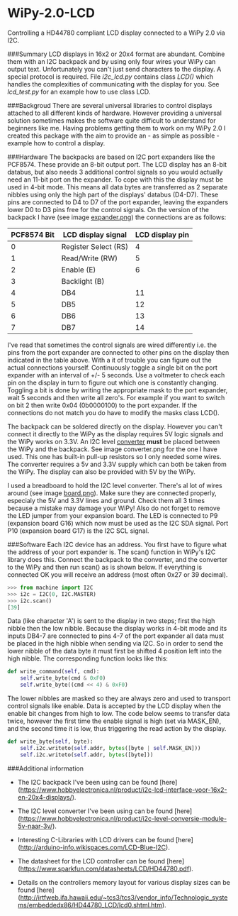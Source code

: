 # WiPy-2.0-LCD
Controlling a HD44780 compliant LCD display connected to a WiPy 2.0 via I2C.

###Summary
LCD displays in 16x2 or 20x4 format are abundant. Combine them with an I2C backpack and by using only four wires your WiPy can output text. Unfortunately you can't just send characters to the display. A special protocol is required. File *i2c_lcd.py* contains class *LCD()* which handles the complexities of communicating with the display for you. See *lcd_test.py* for an example how to use class LCD.

###Backgroud
There are several universal libraries to control displays attached to all different kinds of hardware. However providing a universal solution sometimes makes the software quite difficult to understand for beginners like me. Having problems getting them to work on my WiPy 2.0 I created this package with the aim to provide an - as simple as possible - example how to control a display.

###Hardware
The backpacks are based on I2C port expanders like the PCF8574. These provide an 8-bit output port. The LCD display has an 8-bit databus, but also needs 3 additional control signals so you would actually need an 11-bit port on the expander. To cope with this the display must be used in 4-bit mode. This means all data bytes are transferred as 2 separate nibbles using only the high part of the displays' databus (D4-D7). These pins are connected to D4 to D7 of the port expander, leaving the expanders lower D0 to D3 pins free for the control signals. On the version of the backpack I have (see image [expander.png](https://github.com/erikdelange/WiPy-2.0-LCD/blob/master/images/expander.png)) the connections are as follows:

PCF8574 Bit | LCD display signal | LCD display pin
------------|--------------------|----------------
0 | Register Select (RS) | 4
1 | Read/Write (RW) | 5
2 | Enable (E) | 6
3 | Backlight (B)
4 | DB4 | 11
5 | DB5 | 12
6 | DB6 | 13
7 | DB7 | 14

I've read that sometimes the control signals are wired differently i.e. the pins from the port expander are connected to other pins on the display then indicated in the table above. With a it of trouble you can figure out the actual connections yourself. Continuously toggle a single bit on the port expander with an interval of +/- 5 seconds. Use a voltmeter to check each pin on the display in turn to figure out which one is constantly changing. Toggling a bit is done by writing the appropriate mask to the port expander, wait 5 seconds and then write all zero's. For example if you want to switch on bit 2 then write 0x04 (0b0000100) to the port expander. If the connections do not match you do have to modify the masks class LCD().

The backpack can be soldered directly on the display. However you can't connect it directly to the WiPy as the display requires 5V logic signals and the WiPy works on 3.3V. An I2C level [converter](https://github.com/erikdelange/WiPy-2.0-LCD/blob/master/images/converter.png) **must** be placed between the WiPy and the backpack. See image converter.png for the one I have used. This one has built-in pull-up resistors so I only needed some wires. The converter requires a 5v and 3.3V supply which can both be taken from the WiPy. The display can also be provided with 5V by the WiPy. 

I used a breadboard to hold the I2C level converter. There's al lot of wires around (see image [board.png](https://github.com/erikdelange/WiPy-2.0-LCD/blob/master/images/board.png)). Make sure they are connected properly, especialy the 5V and 3.3V lines and ground. Check them all 3 times because a mistake may damage your WiPy! Also do not forget to remove the LED jumper from your expansion board. The LED is connected to P9 (expansion board G16) which now must be used as the I2C SDA signal. Port P10 (expansion board G17) is the I2C SCL signal. 

###Software
Each I2C device has an address. You first have to figure what the address of your port expander is. The scan() function in WiPy's I2C library does this. Connect the backpack to the converter, and the converter to the WiPy and then run scan() as is shown below. If everything is connected OK you will receive an address (most often 0x27 or 39 decimal).
```python
>>> from machine import I2C
>>> i2c = I2C(0, I2C.MASTER)
>>> i2c.scan()
[39]
```
Data (like character 'A') is sent to the display in two steps; first the high nibble then the low nibble. Because the display works in 4-bit mode and its inputs DB4-7 are connected to pins 4-7 of the port expander all data must be placed in the high nibble when sending via I2C. So in order to send the lower nibble of the data byte it must first be shifted 4 position left into the high nibble. The corresponding function looks like this:
```python
def write_command(self, cmd):
    self.write_byte(cmd & 0xF0)
    self.write_byte((cmd << 4) & 0xF0)
```
The lower nibbles are masked so they are always zero and used to transport control signals like enable. Data is accepted by the LCD display when the enable bit changes from high to low. The code below seems to transfer data twice, however the first time the enable signal is high (set via MASK_EN), and the second time it is low, thus triggering the read action by the display.
```python
def write_byte(self, byte):
    self.i2c.writeto(self.addr, bytes([byte | self.MASK_EN]))
    self.i2c.writeto(self.addr, bytes([byte]))
```
###Additional information

* The I2C backpack I've been using can be found [here] (https://www.hobbyelectronica.nl/product/i2c-lcd-interface-voor-16x2-en-20x4-displays/).

* The I2C level converter I've been using can be found [here] (https://www.hobbyelectronica.nl/product/i2c-level-conversie-module-5v-naar-3v/).

* Interesting C-Libraries with LCD drivers can be found [here] (http://arduino-info.wikispaces.com/LCD-Blue-I2C).

* The datasheet for the LCD controller can be found [here] (https://www.sparkfun.com/datasheets/LCD/HD44780.pdf).

* Details on the controllers memory layout for various display sizes can be found [here] (http://irtfweb.ifa.hawaii.edu/~tcs3/tcs3/vendor_info/Technologic_systems/embeddedx86/HD44780_LCD/lcd0.shtml.htm).
